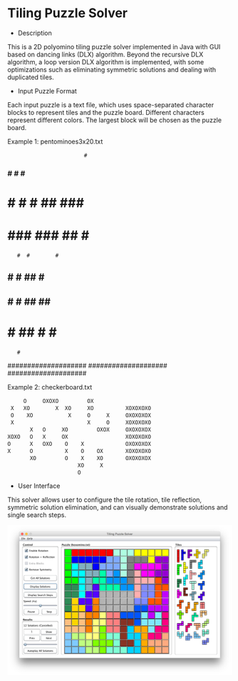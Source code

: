 Tiling Puzzle Solver
============

* Description

This is a 2D polyomino tiling puzzle solver implemented in Java with GUI based on dancing links (DLX) algorithm. Beyond the recursive DLX algorithm, a loop version DLX algorithm is implemented, with some optimizations such as eliminating symmetric solutions and dealing with duplicated tiles.


* Input Puzzle Format

Each input puzzle is a text file, which uses space-separated character blocks to represent tiles and the puzzle board. Different characters represent different colors. The largest block will be chosen as the puzzle board.

Example 1: pentominoes3x20.txt

                            #
  ###        #    #     #   #
   #   # #   #    ##   ###  ##
   #   ###   ###   ##   #   #

       #  #        #
   ##  #  #   ##   #  ##
  ##   #  #   ##  ##   #
   #   #  ##  #   #    ##
       #

  ####################
  ####################
  ####################

Example 2: checkerboard.txt

         O     OXOXO         OX
     X   XO        X  XO     XO          XOXOXOXO
     O    XO           X     O     X     OXOXOXOX
     X                       X     O     XOXOXOXO
           X   O     XO         OXOX     OXOXOXOX
    XOXO   O   X     OX                  XOXOXOXO
    O      X   OXO    O    X             OXOXOXOX
    X      O          X    O    OX       XOXOXOXO
           XO         O    X    XO       OXOXOXOX
                          XO     X
                          O

* User Interface

This solver allows user to configure the tile rotation, tile reflection, symmetric solution elimination, and can visually demonstrate solutions and single search steps.

![ScreenShot](https://raw.githubusercontent.com/Deyuan/TilingPuzzle/master/screenshots/screenshot_hexomino.png)
